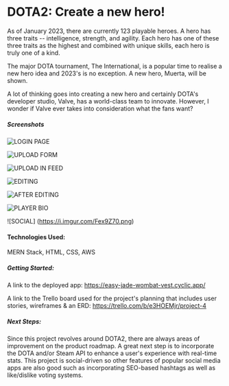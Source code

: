 # DOTA2: Create a new hero!

As of January 2023, there are currently 123 playable heroes. A hero has three traits -- intelligence, strength, and agility. Each hero has one of these three traits as the highest and combined with unique skills, each hero is truly one of a kind.

The major DOTA tournament, The International, is a popular time to realise a new hero idea and 2023's is no exception. A new hero, Muerta, will be shown.

A lot of thinking goes into creating a new hero and certainly DOTA's developer studio, Valve, has a world-class team to innovate. However, I wonder if Valve ever takes into consideration what the fans want?

##### Screenshots

![LOGIN PAGE](https://i.imgur.com/6UG87qJ.png)

![UPLOAD FORM](https://i.imgur.com/2Xp5G94.png)

![UPLOAD IN FEED](https://i.imgur.com/mKRhYjY.png)

![EDITING](https://i.imgur.com/VWLBzpT.png)

![AFTER EDITING](https://i.imgur.com/Roc8y5W.png)

![PLAYER BIO](https://i.imgur.com/aC9DIFw.png)

![SOCIAL] (https://i.imgur.com/Fex9Z70.png)

#### Technologies Used:

MERN Stack, HTML, CSS, AWS

##### Getting Started:

A link to the deployed app: https://easy-jade-wombat-vest.cyclic.app/

A link to the Trello board used for the project's planning that includes user stories, wireframes & an ERD: https://trello.com/b/e3HOEMjr/project-4

##### Next Steps:

Since this project revolves around DOTA2, there are always areas of improvement on the product roadmap. A great next step is to incorporate the DOTA and/or Steam API to enhance a user's experience with real-time stats. This project is social-driven so other features of popular social media apps are also good such as incorporating SEO-based hashtags as well as like/dislike voting systems.
